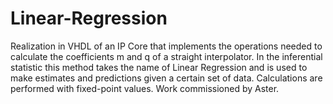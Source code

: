 # Linear-Regression

Realization in VHDL of an IP Core that implements the operations needed to calculate the coefficients m and q of a straight interpolator. In the inferential statistic this method takes the name of Linear Regression and is used to make estimates and predictions given a certain set of data. Calculations are performed with fixed-point values.
Work commissioned by Aster.
